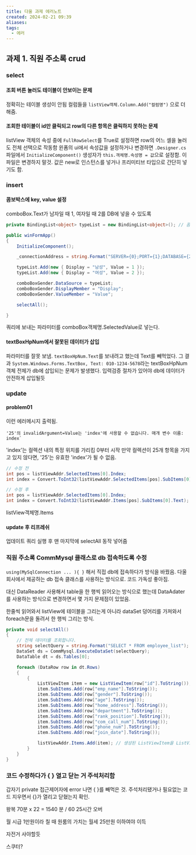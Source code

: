 ```yaml
---
title: 다울 과제 에러노트
created: 2024-02-21 09:39
aliases: 
tags:
  - 에러
---
```

## 과제 1. 직원 주소록 crud
### select
#### 조회 버튼 눌러도 테이블이 안보이는 문제
정확히는 테이블 생성이 안됨
컬럼들을 `listView객체.Column.Add("컬럼명")` 으로 더해줌.

#### 조회한 테이블이 id만 클릭되고 row의 다른 항목은 클릭하지 못하는 문제
listView 객체의 속성 중에 `FullRowSelect`를 True로 설정하면 row의 어느 셀을 눌러도 전체 선택으로 작동함
윈폼의 ui에서 속성값을 설정하거나 변경하면 `.Designer.cs` 파일에서 `InitializeComponent()` 생성자가 `this.객체명.속성명 = 값`으로 설정함.
이 파일은 변경하지 말것. 
값은 new로 인스턴스를 넣거나 프리미티브 타입으로 간단히 넣기도 함.

### insert
#### 콤보박스에 key, value 설정
comboBox.Text가 남자일 때 1, 여자일 때 2를 DB에 넣을 수 있도록
```cs
private BindingList<object> typeList = new BindingList<object>(); // 콤보박스 키벨류 담을 객체

public winFormApp()
{
    InitializeComponent();

    _connectionAddress = string.Format("SERVER={0};PORT={1};DATABASE={2};UID={3};PASSWORD={4};", _server, _port, _database, _id, _pw);

    typeList.Add(new { Display = "남성", Value = 1 });
    typeList.Add(new { Display = "여성", Value = 2 });

    comboBoxGender.DataSource = typeList;
    comboBoxGender.DisplayMember = "Display";
    comboBoxGender.ValueMember = "Value";

    selectAll();

}
```

쿼리에 보내는 파라미터를 comboBox객체명.SelectedValue로 넣는다.

#### textBoxHpNum에서 잘못된 데이터가 삽입
파라미터를 잘못 보냄. 
`textBoxHpNum.Text`를 보내려고 했는데 Text를 빼먹었다.
그 결과 `System.Windows.Forms.TextBox, Text: 010-1234-5678`라는 textBoxHpNum 객체 전체가 db에 삽입되는 문제가 발생했다.
입력검증 절차가 있어야 db에 데이터가 안전하게 삽입될듯

### update
#### problem01
이런 에러메시지 출력됨.
```
'25'의 invalidArgument=Value는 'index'에 사용할 수 없습니다. 매개 변수 이름: index`
```
'index'는 컬렉션 내의 특정 위치를 가리킴
0부터 시작
만약 컬렉션이 25개 항목을 가지고 있지 않다면, '25'는 유효한 'index'가 될 수 없음.

```cs
// 수정 전
int pos = listViewAddr.SelectedItems[0].Index;
int index = Convert.ToInt32(listViewAddr.SelectedItems[pos].SubItems[0].Text);

// 수정 후
int pos = listViewAddr.SelectedItems[0].Index;
int index = Convert.ToInt32(listViewAddr.Items[pos].SubItems[0].Text);
```

listView객체명.Items

#### update 후 리프레쉬
업데이트 쿼리 실행 후 맨 마지막에 selectAll 동작 넣어줌

### 직원 주소록 CommMysql 클래스로 db 접속하도록 수정
`using(MySqlConnection ... ){ }` 해서 직접 db에 접속하다가 방식을 바꿨음. 
다울 회사에서 제공하는 db 접속 클래스를 사용하는 방식으로.
코드 가독성 좋아짐.

대신 DataReader 사용해서 table을 한 행씩 읽어오는 방식으로 했는데 DataAdater 를 사용하는 방식으로 변경하면서 몇 가지 문제점이 있었음.

한줄씩 읽어와서 listView에 테이블을 그리는게 아니라
dataSet 덩어리를 가져와서 foreach문을 돌려서 한 행씩 그리는 방식.

```csharp
private void selectAll()
{
    // 전체 데이터를 조회합니다.          
    string selectQuery = string.Format("SELECT * FROM employee_list");
    DataSet ds = CommMysql.ExecuteDataSet(selectQuery);
    DataTable dt = ds.Tables[0];

    foreach (DataRow row in dt.Rows)
    {
        {
            ListViewItem item = new ListViewItem(row["id"].ToString()); // 첫 번째 열을 ListViewItem으로 생성
            item.SubItems.Add(row["emp_name"].ToString());
            item.SubItems.Add(row["gender"].ToString());
            item.SubItems.Add(row["age"].ToString());
            item.SubItems.Add(row["home_address"].ToString());
            item.SubItems.Add(row["department"].ToString());
            item.SubItems.Add(row["rank_position"].ToString());
            item.SubItems.Add(row["com_call_num"].ToString());
            item.SubItems.Add(row["phone_num"].ToString());
            item.SubItems.Add(row["join_date"].ToString());

            listViewAddr.Items.Add(item); // 생성된 ListViewItem을 ListView에 추가
        }
    }
}
```

### 코드 수정하다가 { } 열고 닫는 거 주석처리함
갑자기 private 접근제어자에 error 나면 { }를 빼먹은 것.
주석처리됐거나
필요없는 코드 지우면서
{}가 열리고 닫혔는지 확인.



왕복 70분 x 22 = 1540 분 / 60 25시간 오버

월 시급 1만원이라 칠 때
원룸의 가치는 월세 25만원 이하여야 이득

자전거 사야할듯

스쿠터?





